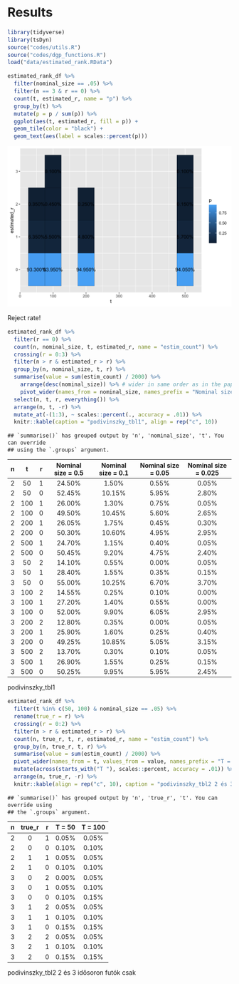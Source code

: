 Results
================

``` r
library(tidyverse)
library(tsDyn)
source("codes/utils.R")
source("codes/dgp_functions.R")
load("data/estimated_rank.RData")
```

``` r
estimated_rank_df %>% 
  filter(nominal_size == .05) %>% 
  filter(n == 3 & r == 0) %>% 
  count(t, estimated_r, name = "p") %>% 
  group_by(t) %>% 
  mutate(p = p / sum(p)) %>% 
  ggplot(aes(t, estimated_r, fill = p)) + 
  geom_tile(color = "black") + 
  geom_text(aes(label = scales::percent(p)))
```

![](figures/unnamed-chunk-2-1.png)<!-- -->

Reject rate!

``` r
estimated_rank_df %>% 
  filter(r == 0) %>% 
  count(n, nominal_size, t, estimated_r, name = "estim_count") %>% 
  crossing(r = 0:3) %>% 
  filter(n > r & estimated_r > r) %>% 
  group_by(n, nominal_size, t, r) %>% 
  summarise(value = sum(estim_count) / 2000) %>% 
    arrange(desc(nominal_size)) %>% # wider in same order as in the paper
    pivot_wider(names_from = nominal_size, names_prefix = "Nominal size = ", values_fill = 0) %>% 
  select(n, t, r, everything()) %>% 
  arrange(n, t, -r) %>% 
  mutate_at(-(1:3), ~ scales::percent(., accuracy = .01)) %>% 
  knitr::kable(caption = "podivinszky_tbl1", align = rep("c", 10))
```

    ## `summarise()` has grouped output by 'n', 'nominal_size', 't'. You can override
    ## using the `.groups` argument.

|  n  |  t  |  r  | Nominal size = 0.5 | Nominal size = 0.1 | Nominal size = 0.05 | Nominal size = 0.025 |
|:---:|:---:|:---:|:------------------:|:------------------:|:-------------------:|:--------------------:|
|  2  | 50  |  1  |       24.50%       |       1.50%        |        0.55%        |        0.05%         |
|  2  | 50  |  0  |       52.45%       |       10.15%       |        5.95%        |        2.80%         |
|  2  | 100 |  1  |       26.00%       |       1.30%        |        0.75%        |        0.05%         |
|  2  | 100 |  0  |       49.50%       |       10.45%       |        5.60%        |        2.65%         |
|  2  | 200 |  1  |       26.05%       |       1.75%        |        0.45%        |        0.30%         |
|  2  | 200 |  0  |       50.30%       |       10.60%       |        4.95%        |        2.95%         |
|  2  | 500 |  1  |       24.70%       |       1.15%        |        0.40%        |        0.05%         |
|  2  | 500 |  0  |       50.45%       |       9.20%        |        4.75%        |        2.40%         |
|  3  | 50  |  2  |       14.10%       |       0.55%        |        0.00%        |        0.05%         |
|  3  | 50  |  1  |       28.40%       |       1.55%        |        0.35%        |        0.15%         |
|  3  | 50  |  0  |       55.00%       |       10.25%       |        6.70%        |        3.70%         |
|  3  | 100 |  2  |       14.55%       |       0.25%        |        0.10%        |        0.00%         |
|  3  | 100 |  1  |       27.20%       |       1.40%        |        0.55%        |        0.00%         |
|  3  | 100 |  0  |       52.00%       |       9.90%        |        6.05%        |        2.95%         |
|  3  | 200 |  2  |       12.80%       |       0.35%        |        0.00%        |        0.05%         |
|  3  | 200 |  1  |       25.90%       |       1.60%        |        0.25%        |        0.40%         |
|  3  | 200 |  0  |       49.25%       |       10.85%       |        5.05%        |        3.15%         |
|  3  | 500 |  2  |       13.70%       |       0.30%        |        0.10%        |        0.05%         |
|  3  | 500 |  1  |       26.90%       |       1.55%        |        0.25%        |        0.15%         |
|  3  | 500 |  0  |       50.25%       |       9.95%        |        5.95%        |        2.45%         |

podivinszky_tbl1

``` r
estimated_rank_df %>% 
  filter(t %in% c(50, 100) & nominal_size == .05) %>%
  rename(true_r = r) %>% 
  crossing(r = 0:2) %>% 
  filter(n > r & estimated_r > r) %>% 
  count(n, true_r, t, r, estimated_r, name = "estim_count") %>% 
  group_by(n, true_r, t, r) %>% 
  summarise(value = sum(estim_count) / 2000) %>% 
  pivot_wider(names_from = t, values_from = value, names_prefix = "T = ", values_fill = 0) %>% 
  mutate(across(starts_with("T "), scales::percent, accuracy = .01)) %>% 
  arrange(n, true_r, -r) %>% 
  knitr::kable(align = rep("c", 10), caption = "podivinszky_tbl2 2 és 3 idősoron futók csak")
```

    ## `summarise()` has grouped output by 'n', 'true_r', 't'. You can override using
    ## the `.groups` argument.

|  n  | true_r |  r  | T = 50 | T = 100 |
|:---:|:------:|:---:|:------:|:-------:|
|  2  |   0    |  1  | 0.05%  |  0.05%  |
|  2  |   0    |  0  | 0.10%  |  0.10%  |
|  2  |   1    |  1  | 0.05%  |  0.05%  |
|  2  |   1    |  0  | 0.10%  |  0.10%  |
|  3  |   0    |  2  | 0.00%  |  0.05%  |
|  3  |   0    |  1  | 0.05%  |  0.10%  |
|  3  |   0    |  0  | 0.10%  |  0.15%  |
|  3  |   1    |  2  | 0.05%  |  0.05%  |
|  3  |   1    |  1  | 0.10%  |  0.10%  |
|  3  |   1    |  0  | 0.15%  |  0.15%  |
|  3  |   2    |  2  | 0.05%  |  0.05%  |
|  3  |   2    |  1  | 0.10%  |  0.10%  |
|  3  |   2    |  0  | 0.15%  |  0.15%  |

podivinszky_tbl2 2 és 3 idősoron futók csak
